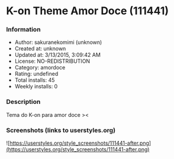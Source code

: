 # K-on Theme Amor Doce (111441)

### Information
- Author: sakuranekomimi (unknown)
- Created at: unknown
- Updated at: 3/13/2015, 3:09:42 AM
- License: NO-REDISTRIBUTION
- Category: amordoce
- Rating: undefined
- Total installs: 45
- Weekly installs: 0


### Description
Tema do K-on para amor doce ><


### Screenshots (links to userstyles.org)
![https://userstyles.org/style_screenshots/111441-after.png](https://userstyles.org/style_screenshots/111441-after.png)


